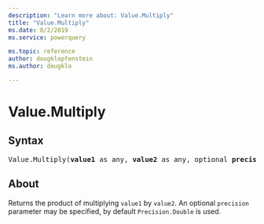 ```yaml
---
description: "Learn more about: Value.Multiply"
title: "Value.Multiply"
ms.date: 8/2/2019
ms.service: powerquery

ms.topic: reference
author: dougklopfenstein
ms.author: dougklo

---
```

# Value.Multiply

## Syntax

<pre>
Value.Multiply(<b>value1</b> as any, <b>value2</b> as any, optional <b>precision</b> as nullable number) as any
</pre>
  
## About  
Returns the product of multiplying `value1` by `value2`. An optional `precision` parameter may be specified, by default `Precision.Double` is used.
